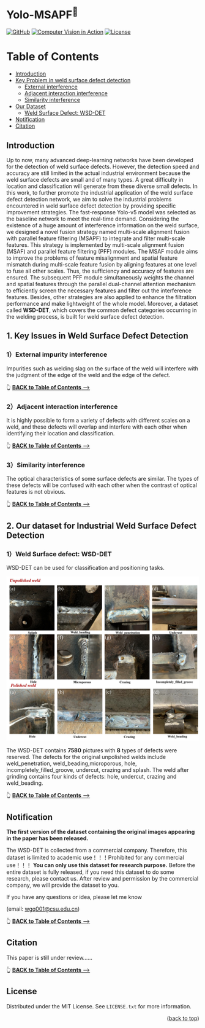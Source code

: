 # Yolo-MSAPF<sup>📌</sup>
<a href="https://github.com/Luckycat518"><img src="https://img.shields.io/badge/GitHub-@Luckycat518-000000.svg?logo=GitHub" alt="GitHub" target="_blank"></a>
<a href="https://charmve.github.io/computer-vision-in-action/" target="_blank"><img src="https://img.shields.io/badge/Computer Vision-000000.svg?logo=GitBook" alt="Computer Vision in Action"></a>
[![License](https://img.shields.io/github/license/Charmve/Surface-Defect-Detection)](LICENSE)

# Table of Contents

- [Introduction](#introduction)
- [Key Problem in weld surface defect detection](#1-key-issues-in-weld-surface-defect-detection)
  - [External interference](#1external-impurity-interference)
  - [Adjacent interaction interference](#2adjacent-interaction-interference)
  - [Similarity interference](#3similarity-interference)
- [Our Dataset](#2-our-dataset-for-industrial-weld-surface-defect-detection)
  - [Weld Surface Defect: WSD-DET](#1weld-surface-defect-wsd-det)
- [Notification](#notification)
- [Citation](#citation)


## Introduction


<p>Up to now, many advanced deep-learning networks have been developed for the detection of weld surface defects. However, the detection speed and accuracy are still limited in the actual industrial environment because the weld surface defects are small and of many types. A great difficulty in location and classification will generate from these diverse small defects. In this work, to further promote the industrial application of the weld surface defect detection network, we aim to solve the industrial problems encountered in weld surface defect detection by providing specific improvement strategies. The fast-response Yolo-v5 model was selected as the baseline network to meet the real-time demand. Considering the existence of a huge amount of interference information on the weld surface, we designed a novel fusion strategy named multi-scale alignment fusion with parallel feature filtering (MSAPF) to integrate and filter multi-scale features. This strategy is implemented by multi-scale alignment fusion (MSAF) and parallel feature filtering (PFF) modules. The MSAF module aims to improve the problems of feature misalignment and spatial feature mismatch during multi-scale feature fusion by aligning features at one level to fuse all other scales. Thus, the sufficiency and accuracy of features are ensured. The subsequent PFF module simultaneously weights the channel and spatial features through the parallel dual-channel attention mechanism to efficiently screen the necessary features and filter out the interference features. Besides, other strategies are also applied to enhance the filtration performance and make lightweight of the whole model. Moreover, a dataset called <strong>WSD-DET</strong>, which covers the common defect categories occurring in the welding process, is built for weld surface defect detection. </p>



## 1. Key Issues in Weld Surface Defect Detection

### 1）External impurity interference

<p>Impurities such as welding slag on the surface of the weld will interfere with the judgment of the edge of the weld and the edge of the defect.</p>

👆 [<b>BACK to Table of Contents</b> -->](#table-of-contents)

### 2）Adjacent interaction interference

<p>It is highly possible to form a variety of defects with different scales on a weld, and these defects will overlap and interfere with each other when identifying their location and classification.</p>

👆 [<b>BACK to Table of Contents</b> -->](#table-of-contents)

### 3）Similarity interference
<p>The optical characteristics of some surface defects are similar. The types of these defects will be confused with each other when the contrast of optical features is not obvious.</p>

👆 [<b>BACK to Table of Contents</b> -->](#table-of-contents)

## 2. Our dataset for Industrial Weld Surface Defect Detection

### 1）Weld Surface defect: WSD-DET

WSD-DET can be used for classification and positioning tasks.


<div align=center><img src="https://github.com/Luckycat518/Yolo-MSAPF/blob/main/Cover_image/Dataset-description.jpg"></div>

<p>The WSD-DET contains <b>7580</b> pictures with <b>8</b> types of defects were reserved. The defects for the original unpolished welds include weld_penetration, weld_beading,microporous, hole, incompletely_filled_groove, undercut, crazing and splash. The weld after grinding contains four kinds of defects: hole, undercut, crazing and weld_beading. </p>

👆 [<b>BACK to Table of Contents</b> -->](#table-of-contents)

## Notification
<b>The first version of the dataset containing the original images appearing in the paper has been released.</b>
<p>The WSD-DET is collected from a commercial company. Therefore, this dataset is limited to academic use！！！Prohibited for any commercial use！！！
<strong>You can only use this dataset for research purpose.</strong>
Before the entire dataset is fully released, if you need this dataset to do some research, please contact us. After review and permission by the commercial company, we will provide the dataset to you.</p>


If you have any questions or idea, please let me know <p>(email: wgq001@csu.edu.cn)</p>

👆 [<b>BACK to Table of Contents</b> -->](#table-of-contents)

## Citation
This paper is still under review......

👆 [<b>BACK to Table of Contents</b> -->](#table-of-contents)


<!-- LICENSE -->
## **License**

Distributed under the MIT License. See `LICENSE.txt` for more information.

<p align="right">(<a href="#readme-top">back to top</a>)</p>

